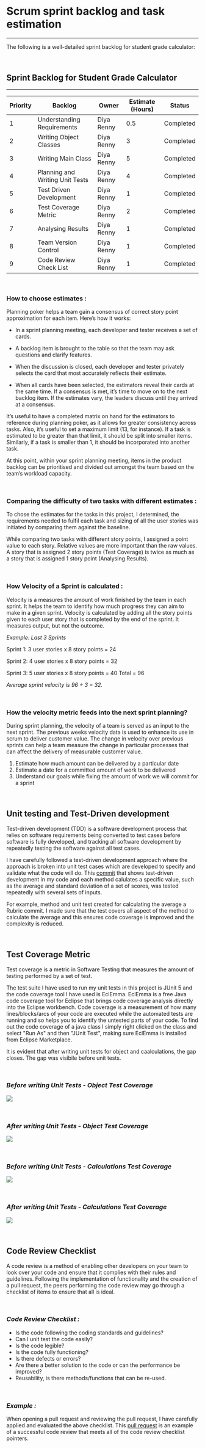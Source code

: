 # Scrum sprint backlog and task estimation

---

The following is a well-detailed sprint backlog for student grade calculator:

&nbsp;
## Sprint Backlog for Student Grade Calculator

---  

| Priority | Backlog | Owner | Estimate (Hours) | Status |
| ------ | ----------- |------ | ------- |------- |
| 1   | Understanding Requirements | Diya Renny | 0.5 | Completed |
| 2 | Writing Object Classes |Diya Renny | 3 | Completed |
| 3    | Writing Main Class|Diya Renny | 5 | Completed |
| 4    | Planning and Writing Unit Tests|Diya Renny | 4 | Completed |
| 5   | Test Driven Development | Diya Renny | 1 | Completed |
| 6    | Test Coverage Metric| Diya Renny | 2 | Completed |
| 7    | Analysing Results | Diya Renny | 1 | Completed |
| 8   | Team Version Control | Diya Renny | 1 | Completed |
| 9   | Code Review Check List | Diya Renny | 1 | Completed |

&nbsp;
### How to choose estimates :
Planning poker helps a team gain a consensus of correct story point approximation for each item. Here’s how it works:
* In a sprint planning meeting, each developer and tester receives a set of cards.

* A backlog item is brought to the table so that the team may ask questions and clarify features.

* When the discussion is closed, each developer and tester privately selects the card that most accurately reflects their estimate.

* When all cards have been selected, the estimators reveal their cards at the same time. If a consensus is met, it’s time to move on to the next backlog item. If the estimates vary, the leaders discuss until they arrived at a consensus.

It’s useful to have a completed matrix on hand for the estimators to reference during planning poker, as it allows for greater consistency across tasks. Also, it’s useful to set a maximum limit (13, for instance). If a task is estimated to be greater than that limit, it should be split into smaller items. Similarly, if a task is smaller than 1, it should be incorporated into another task.

At this point, within your sprint planning meeting, items in the product backlog can be prioritised and divided out amongst the team based on the team’s workload capacity.

&nbsp; 
### Comparing the difficulty of two tasks with different estimates :

To chose the estimates for the tasks in this project, I determined, the requirements needed to fulfil each task and sizing of all the user stories was initiated by comparing them against the baseline.

While comparing two tasks with different story points, I assigned a point value to each story. Relative values are more important than the raw values. A story that is assigned 2 story points (Test Coverage) is twice as much as a story that is assigned 1 story point (Analysing Results).

&nbsp; 
### How Velocity of a Sprint is calculated :
Velocity is a measures the amount of work finished by the team in each sprint. It helps the team to identify how much progress they can aim to make in a given sprint. Velocity is calculated by adding all the story points given to each user story that is completed by the end of the sprint. It measures output, but not the outcome.

_Example: Last 3 Sprints_

Sprint 1: 3 user stories x 8 story points = 24

Sprint 2: 4 user stories x 8 story points = 32

Sprint 3: 5 user stories x 8 story points = 40
Total = 96

*Average sprint velocity is 96 ÷ 3 = 32.*

&nbsp; 
### How the velocity metric feeds into the next sprint planning?
During sprint planning, the velocity of a team is served as an input to the next sprint. The previous weeks velocity data is used to enhance its use in scrum to deliver customer value. The change in velocity over previous sprints can help a team measure the change in particular processes that can affect the delivery of measurable customer value.

1. Estimate how much amount can be delivered by a particular date
2. Estimate a date for a committed amount of work to be delivered
3. Understand our goals while fixing the amount of work we will commit for a sprint

&nbsp;
## Unit testing and Test-Driven development
Test-driven development (TDD) is a software development process that relies on software requirements being converted to test cases before software is fully developed, and tracking all software development by repeatedly testing the software against all test cases.

I have carefully followed a test-driven development approach where the approach is broken into unit test cases which are developed to specify and validate what the code will do. This [commit](https://github.com/diyarenny/guide-for-best-practices-CA2/commit/0a96cc81d4b5aa4cdc9bf0873fafe5af872954ad) that shows test-driven development in my code and each method calulates a specific value, such as the average and standard deviation of a set of scores, was tested repeatedly with several sets of inputs. 

For example, method and unit test created for calculating the average a Rubric commit. I made sure that the test covers all aspect of the method to calculate the average and this ensures code coverage is improved and the complexity is reduced.

&nbsp;
## Test Coverage Metric
Test coverage is a metric in Software Testing that measures the amount of testing performed by a set of test. 


The test suite I have used to run my unit tests in this project is JUnit 5 and the code coverage tool I have used is EclEmma. EclEmma is a free Java code coverage tool for Eclipse that brings code coverage analysis directly into the Eclipse workbench. Code coverage is a measurement of how many lines/blocks/arcs of your code are executed while the automated tests are running and so helps you to identify the untested parts of your code. To find out the code coverage of a java class I simply right clicked on the class and select "Run As" and then "JUnit Test", making sure EclEmma is installed from Eclipse Marketplace.

It is evident that after writing unit tests for object and caalculations, the gap closes. The gap was visibile before unit tests.

&nbsp;
### *Before writing Unit Tests - Object Test Coverage*
![](https://github.com/diyarenny/guide-for-best-practices-CA2/blob/master/Images/beforeObject.PNG) 

&nbsp;
### *After writing Unit Tests - Object Test Coverage* 
![](https://github.com/diyarenny/guide-for-best-practices-CA2/blob/master/Images/afterObject.PNG)

&nbsp;
### *Before writing Unit Tests - Calculations Test Coverage* 
![](https://github.com/diyarenny/guide-for-best-practices-CA2/blob/master/Images/beforeCalculations.PNG)

&nbsp;
### *After writing Unit Tests - Calculations Test Coverage* 
![](https://github.com/diyarenny/guide-for-best-practices-CA2/blob/master/Images/afterCalculations.PNG)


&nbsp;
## Code Review Checklist
A code review is a method of enabling other developers on your team to look over your code and ensure that it complies with their rules and guidelines. Following the implementation of functionality and the creation of a pull request, the peers performing the code review may go through a checklist of items to ensure that all is ideal.

&nbsp;
### *Code Review Checklist :* 

- Is the code following the coding standards and guidelines? 
- Can I unit test the code easily?
- Is the code legible?
- Is the code fully functioning?
- Is there defects or errors?
- Are there a better solution to the code or can the performance be improved?
- Reusability, is there methods/functions that can be re-used.

&nbsp;
### *Example :* 
When opening a pull request and reviewing the pull request, I have carefully applied and evaluated the above checklist.
This [pull request](https://github.com/diyarenny/guide-for-best-practices-CA2/pull/2) is an example of a successful code review that meets all of the code review checklist pointers. 
